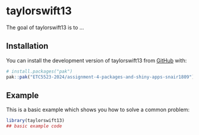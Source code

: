 
<!-- README.md is generated from README.Rmd. Please edit that file -->

# taylorswift13

<!-- badges: start -->
<!-- badges: end -->

The goal of taylorswift13 is to …

## Installation

You can install the development version of taylorswift13 from
[GitHub](https://github.com/snair1809) with:

``` r
# install.packages("pak")
pak::pak("ETC5523-2024/assignment-4-packages-and-shiny-apps-snair1809")
```

## Example

This is a basic example which shows you how to solve a common problem:

``` r
library(taylorswift13)
## basic example code
```
